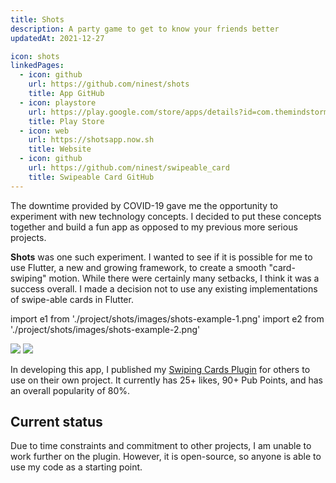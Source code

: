 ```yaml
---
title: Shots
description: A party game to get to know your friends better
updatedAt: 2021-12-27

icon: shots
linkedPages:
  - icon: github
    url: https://github.com/ninest/shots
    title: App GitHub
  - icon: playstore
    url: https://play.google.com/store/apps/details?id=com.themindstorm.shots
    title: Play Store
  - icon: web
    url: https://shotsapp.now.sh
    title: Website
  - icon: github
    url: https://github.com/ninest/swipeable_card
    title: Swipeable Card GitHub
---
```


The downtime provided by COVID-19 gave me the opportunity to experiment with new technology concepts. I decided to put these concepts together and build a fun app as opposed to my previous more serious projects.

**Shots** was one such experiment. I wanted to see if it is possible for me to use Flutter, a new and growing framework, to create a smooth "card-swiping" motion. While there were certainly many setbacks, I think it was a success overall. I made a decision not to use any existing implementations of swipe-able cards in Flutter.

import e1 from './project/shots/images/shots-example-1.png'
import e2 from './project/shots/images/shots-example-2.png'

<div className="flex space-x-base">
  <Image src={e1} height={2688} width={1242} />
  <Image src={e2} height={2688} width={1242} />
</div>


In developing this app, I published my [Swiping Cards Plugin](https://github.com/ninest/swipeable_card) for others to use on their own project. It currently has 25+ likes, 90+ Pub Points, and has an overall popularity of 80%.

## Current status

Due to time constraints and commitment to other projects, I am unable to work further on the plugin. However, it is open-source, so anyone is able to use my code as a starting point.
